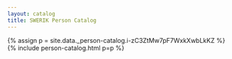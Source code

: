 ```yaml
---
layout: catalog
title: SWERIK Person Catalog
---
```

{% assign p = site.data._person-catalog.i-zC3ZtMw7pF7WxkXwbLkKZ %}
{% include person-catalog.html p=p %}

